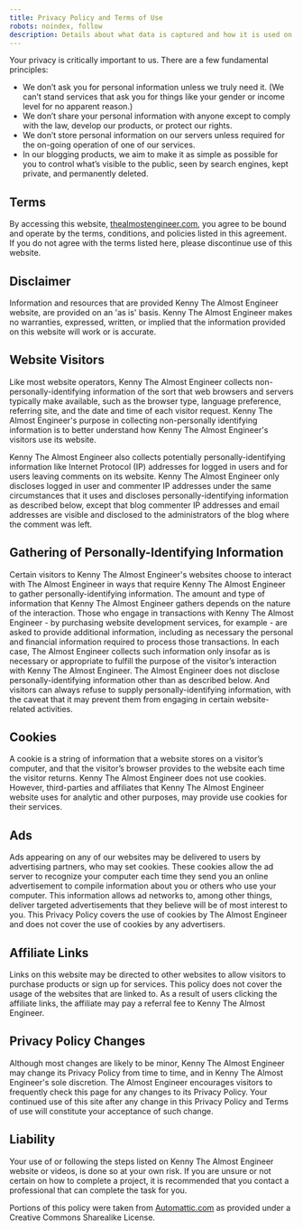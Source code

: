 ```yaml
---
title: Privacy Policy and Terms of Use
robots: noindex, follow
description: Details about what data is captured and how it is used on this website.
---
```


Your privacy is critically important to us. There are a few fundamental principles:

* We don’t ask you for personal information unless we truly need it. (We can’t stand
services that ask you for things like your gender or income level for no apparent reason.)
* We don’t share your personal information with anyone except to comply with the
law, develop our products, or protect our rights.
* We don’t store personal information on our servers unless required for the
on-going operation of one of our services.
* In our blogging products, we aim to make it as simple as possible for you to
control what’s visible to the public, seen by search engines, kept private, and permanently deleted.

## Terms

By accessing this website, [thealmostengineer.com](/),
you agree to be bound and operate by the terms, conditions, and policies listed in this
agreement. If you do not agree with the terms listed here, please discontinue use of this website.

## Disclaimer

Information and resources that are provided Kenny The Almost Engineer website, are provided
on an 'as is' basis. Kenny The Almost Engineer makes no warranties, expressed, written, or
implied that the information provided on this website will work or is accurate.

## Website Visitors

Like most website operators, Kenny The Almost Engineer collects non-personally-identifying
information of the sort that web browsers and servers typically make available, such
as the browser type, language preference, referring site, and the date and time of
each visitor request. Kenny The Almost Engineer's purpose in collecting non-personally
identifying information is to better understand how Kenny The Almost Engineer's visitors
use its website.

Kenny The Almost Engineer also collects potentially personally-identifying information like
Internet Protocol (IP) addresses for logged in users and for users leaving comments on
its website. Kenny The Almost Engineer only discloses logged in user and commenter IP addresses
under the same circumstances that it uses and discloses personally-identifying
information as described below, except that blog commenter IP addresses and email addresses
are visible and disclosed to the administrators of the blog where the comment was left.

## Gathering of Personally-Identifying Information

Certain visitors to Kenny The Almost Engineer's websites choose to interact with The
Almost Engineer in ways that require Kenny The Almost Engineer to gather personally-identifying
information. The amount and type of information that Kenny The Almost Engineer gathers
depends on the nature of the interaction. Those who engage in transactions with
Kenny The Almost Engineer - by purchasing website development services, for example - are
asked to provide additional information, including as necessary the personal and
financial information required to process those transactions. In each case, The
Almost Engineer collects such information only insofar as is necessary or appropriate
to fulfill the purpose of the visitor’s interaction with Kenny The Almost Engineer. The Almost
Engineer does not disclose personally-identifying information other than as described
below. And visitors can always refuse to supply personally-identifying information, with
the caveat that it may prevent them from engaging in certain website-related activities.

## Cookies

A cookie is a string of information that a website stores on a visitor’s computer,
and that the visitor’s browser provides to the website each time the visitor returns.
Kenny The Almost Engineer does not use cookies. However, third-parties and affiliates that
Kenny The Almost Engineer website uses for analytic and other purposes, may provide use
cookies for their services.

## Ads

Ads appearing on any of our websites may be delivered to users by advertising
partners, who may set cookies. These cookies allow the ad server to recognize your
computer each time they send you an online advertisement to compile information
about you or others who use your computer. This information allows ad networks to,
among other things, deliver targeted advertisements that they believe will be of
most interest to you. This Privacy Policy covers the use of cookies by The Almost
Engineer and does not cover the use of cookies by any advertisers.

## Affiliate Links

Links on this website may be directed to other websites to allow visitors to
purchase products or sign up for services. This policy does not cover the usage
of the websites that are linked to. As a result of users clicking the affiliate links,
the affiliate may pay a referral fee to Kenny The Almost Engineer.

## Privacy Policy Changes

Although most changes are likely to be minor, Kenny The Almost Engineer may change its
Privacy Policy from time to time, and in Kenny The Almost Engineer's sole discretion. The
Almost Engineer encourages visitors to frequently check this page for any changes
to its Privacy Policy. Your continued use of this site after any change in this
Privacy Policy and Terms of use will constitute your acceptance of such change.

## Liability

Your use of or following the steps listed on Kenny The Almost Engineer website or videos,
is done so at your own risk. If you are unsure or not certain on how to complete a
project, it is recommended that you contact a professional that can complete the task for you.

Portions of this policy were taken from
<a target="_blank" href="http://www.Automattic.com">Automattic.com</a> as provided
under a Creative Commons Sharealike License.
